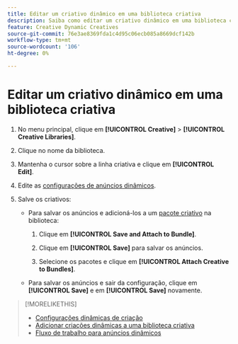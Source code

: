 ```yaml
---
title: Editar um criativo dinâmico em uma biblioteca criativa
description: Saiba como editar um criativo dinâmico em uma biblioteca criativa.
feature: Creative Dynamic Creatives
source-git-commit: 76e3ae8369fda1c4d95c06ecb085a8669dcf142b
workflow-type: tm+mt
source-wordcount: '106'
ht-degree: 0%

---
```


# Editar um criativo dinâmico em uma biblioteca criativa

1. No menu principal, clique em **[!UICONTROL Creative]** > **[!UICONTROL Creative Libraries]**.

1. Clique no nome da biblioteca.

1. Mantenha o cursor sobre a linha criativa e clique em **[!UICONTROL Edit]**.

1. Edite as [configurações de anúncios dinâmicos](creative-settings-dynamic.md).

1. Salve os criativos:

   * Para salvar os anúncios e adicioná-los a um [pacote criativo](bundle-manage.md) na biblioteca:

      1. Clique em **[!UICONTROL Save and Attach to Bundle]**.

      1. Clique em **[!UICONTROL Save]** para salvar os anúncios.

      1. Selecione os pacotes e clique em **[!UICONTROL Attach Creative to Bundles]**.

   * Para salvar os anúncios e sair da configuração, clique em **[!UICONTROL Save]** e em **[!UICONTROL Save]** novamente.

>[!MORELIKETHIS]
>
>* [Configurações dinâmicas de criação](creative-settings-dynamic.md)
>* [Adicionar criações dinâmicas a uma biblioteca criativa](creative-add-dynamic.md)
>* [Fluxo de trabalho para anúncios dinâmicos](/help/creative/introduction/workflow-dynamic-ads.md)
